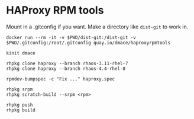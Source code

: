 # HAProxy RPM tools

Mount in a .gitconfig if you want. Make a directory like `dist-git` to work in.

    docker run --rm -it -v $PWD/dist-git:/dist-git -v $PWD/.gitconfig:/root/.gitconfig quay.io/dmace/haproxyrpmtools
    
    kinit dmace
    
    rhpkg clone haproxy --branch rhaos-3.11-rhel-7
    rhpkg clone haproxy --branch rhaos-4.4-rhel-8
    
    rpmdev-bumpspec -c "Fix ..." haproxy.spec
    
    rhpkg srpm
    rhpkg scratch-build --srpm <rpm>

    rhpkg push
    rhpkg build

